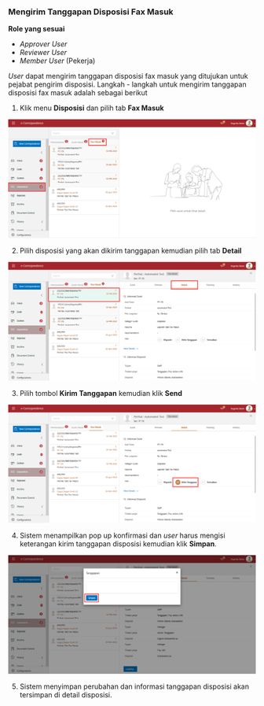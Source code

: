 ### **Mengirim Tanggapan Disposisi Fax Masuk**

**Role yang sesuai**

- *Approver User*
- *Reviewer User*
- *Member User* (Pekerja)

*User* dapat mengirim tanggapan disposisi fax masuk yang ditujukan untuk pejabat pengirim disposisi. Langkah - langkah untuk mengirim tanggapan disposisi fax masuk adalah sebagai berikut

1. Klik menu **Disposisi** dan pilih tab **Fax Masuk**

![gambar](SC_FaxMasuk/FM50.png)

2. Pilih disposisi yang akan dikirim tanggapan kemudian pilih tab **Detail**

![gambar](SC_FaxMasuk/FM51.png)

3. Pilih tombol **Kirim Tanggapan** kemudian klik **Send**

![gambar](SC_FaxMasuk/FM52.png)

4. Sistem menampilkan pop up konfirmasi dan *user* harus mengisi keterangan kirim tanggapan disposisi kemudian klik **Simpan**.

![gambar](SC_FaxMasuk/FM53.png)

5. Sistem menyimpan perubahan dan informasi tanggapan disposisi akan tersimpan di detail disposisi.